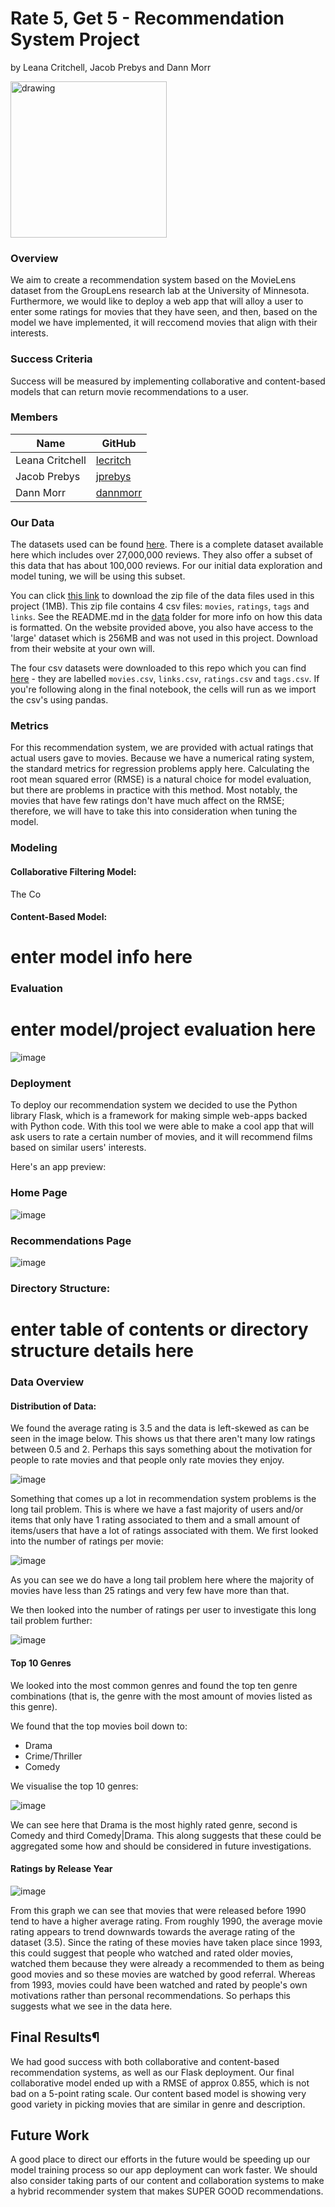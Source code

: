 # Rate 5, Get 5 - Recommendation System Project 

by Leana Critchell, Jacob Prebys and Dann Morr


<img src="src/figures/movielens_logo.png" alt="drawing" width="250"/>


### Overview

We aim to create a recommendation system based on the MovieLens dataset from the GroupLens research lab at the University of Minnesota. Furthermore, we would like to deploy a web app that will alloy a user to enter some ratings for movies that they have seen, and then, based on the model we have implemented, it will reccomend movies that align with their interests. 

### Success Criteria

Success will be measured by implementing collaborative and content-based models that can return movie recommendations to a user.


### Members

|         Name             |                  GitHub          | 
|--------------------------|----------------------------------|
|Leana Critchell           | [lecritch](https://github.com/lecritch)|
|Jacob Prebys              | [jprebys](https://github.com/jprebys)|
|Dann Morr                 | [dannmorr](https://github.com/dannmorr)|


### Our Data

The datasets used can be found [here](https://grouplens.org/datasets/movielens/latest/). There is a complete dataset available here which includes over 27,000,000 reviews. They also offer a subset of this data that has about 100,000 reviews. For our initial data exploration and model tuning, we will be using this subset.

You can click [this link](http://files.grouplens.org/datasets/movielens/ml-latest-small.zip) to download the zip file of the data files used in this project (1MB).  This zip file contains 4 csv files:  `movies`, `ratings`, `tags` and `links`.  See the README.md in the [data](../../data) folder for more info on how this data is formatted.  On the website provided above,  you also have access to the 'large' dataset which is 256MB and was not used in this project.  Download from their website at your own will.  

The four csv datasets were downloaded to this repo which you can find [here](../../data) - they are labelled `movies.csv`, `links.csv`, `ratings.csv` and `tags.csv`.  If you're following along in the final notebook, the cells will run as we import the csv's using pandas. 

### Metrics

For this recommendation system, we are provided with actual ratings that actual users gave to movies. Because we have a numerical rating system, the standard metrics for regression problems apply here. Calculating the root mean squared error (RMSE) is a natural choice for model evaluation, but there are problems in practice with this method. Most notably, the movies that have few ratings don't have much affect on the RMSE; therefore, we will have to take this into consideration when tuning the model.


### Modeling

#### Collaborative Filtering Model:

The Co

#### Content-Based Model:

# enter model info here

### Evaluation

# enter model/project evaluation here
![image](reports/figures/DistributionofErrors.png)
### Deployment

To deploy our recommendation system we decided to use the Python library Flask, which is a framework for making simple web-apps backed with Python code. With this tool we were able to make a cool app that will ask users to rate a certain number of movies, and it will recommend films based on similar users' interests.

Here's an app preview:

### Home Page
![image](reports/figures/app_home.png)

### Recommendations Page
![image](reports/figures/app_recs.png)


### Directory Structure:

# enter table of contents or directory structure details here

### Data Overview

#### Distribution of Data:

We found the average rating is 3.5 and the data is left-skewed as can be seen in the image below.  This shows us that there aren't many low ratings between 0.5 and 2.  Perhaps this says something about the motivation for people to rate movies and that people only rate movies they enjoy.

![image](reports/figures/dist_ratings.png)

Something that comes up a lot in recommendation system problems is the long tail problem.  This is where we have a fast majority of users and/or items that only have 1 rating associated to them and a small amount of items/users that have a lot of ratings associated with them.  We first looked into the number of ratings per movie:

![image](reports/figures/ratings_by_movie.png)

As you can see we do have a long tail problem here where the majority of movies have less than 25 ratings and very few have more than that.

We then looked into the number of ratings per user to investigate this long tail problem further:

![image](reports/figures/ratings_by_user.png)

#### Top 10 Genres 

We looked into the most common genres and found the top ten genre combinations (that is, the genre with the most amount of movies listed as this genre).

We found that the top movies boil down to:

- Drama
- Crime/Thriller
- Comedy

We visualise the top 10 genres:

![image](reports/figures/top_10_genres.png)

We can see here that Drama is the most highly rated genre, second is Comedy and third Comedy|Drama. This along suggests that these could be aggregated some how and should be considered in future investigations.

#### Ratings by Release Year

![image](reports/figures/ratings_by_release_date.png)

From this graph we can see that movies that were released before 1990 tend to have a higher average rating. From roughly 1990, the average movie rating appears to trend downwards towards the average rating of the dataset (3.5). Since the rating of these movies have taken place since 1993, this could suggest that people who watched and rated older movies, watched them because they were already a recommended to them as being good movies and so these movies are watched by good referral. Whereas from 1993, movies could have been watched and rated by people's own motivations rather than personal recommendations. So perhaps this suggests what we see in the data here.

## Final Results¶

We had good success with both collaborative and content-based recommendation systems, as well as our Flask deployment. Our final collaborative model ended up with a RMSE of approx 0.855, which is not bad on a 5-point rating scale. Our content based model is showing very good variety in picking movies that are similar in genre and description.

## Future Work

A good place to direct our efforts in the future would be speeding up our model training process so our app deployment can work faster. We should also consider taking parts of our content and collaboration systems to make a hybrid recommender system that makes SUPER GOOD recommendations.